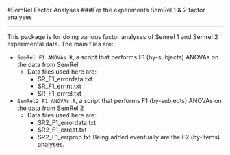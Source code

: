 #SemRel Factor Analyses
###For the experiments SemRel 1  &amp; 2 factor analyses

---

This package is for doing various factor analyses of Semrel 1 and Semrel 2 experimental data. The main files are:

* `SemRel F1 ANOVAs.R`, a script that performs  F1 (by-subjects) ANOVAs on the data from SemRel
  * Data files used here are: 
      * SR_F1_errordata.txt
      * SR_F1_errint.txt
      * SR_F1_errrel.txt
* `SemRel2 F1 ANOVAs.R`, a script that performs  F1 (by-subjects) ANOVAs on the data from SemRel 2
  * Data files used here are: 
      * SR2_F1_errordata.txt
      * SR2_F1_errcat.txt
      * SR2_F1_errprop.txt
Being added eventually are the F2 (by-items) analyses.


